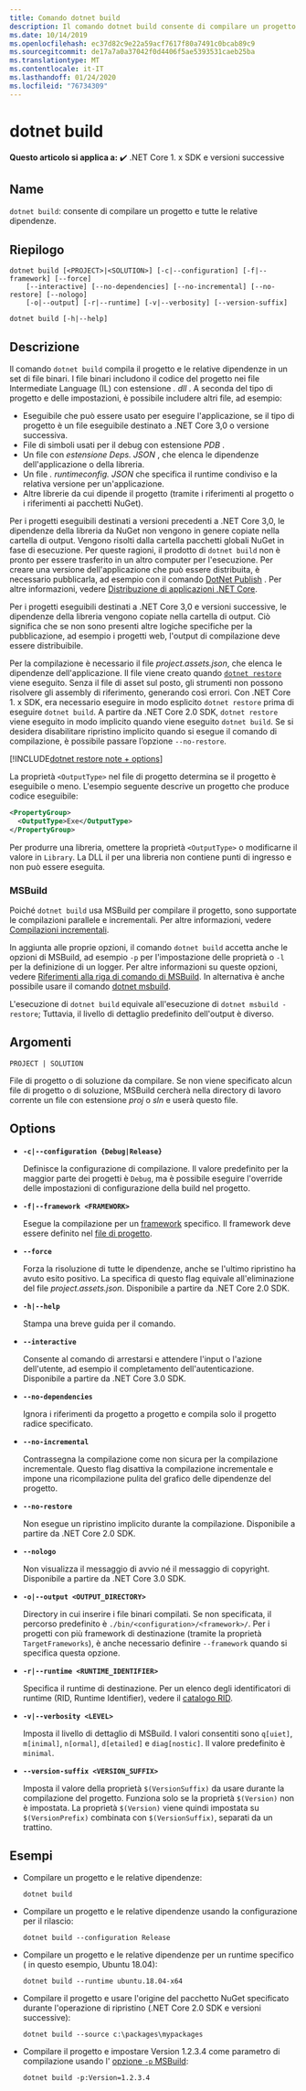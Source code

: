 ```yaml
---
title: Comando dotnet build
description: Il comando dotnet build consente di compilare un progetto e tutte le relative dipendenze.
ms.date: 10/14/2019
ms.openlocfilehash: ec37d82c9e22a59acf7617f80a7491c0bcab89c9
ms.sourcegitcommit: de17a7a0a37042f0d4406f5ae5393531caeb25ba
ms.translationtype: MT
ms.contentlocale: it-IT
ms.lasthandoff: 01/24/2020
ms.locfileid: "76734309"
---
```

# <a name="dotnet-build"></a>dotnet build

**Questo articolo si applica a:** ✔️ .NET Core 1. x SDK e versioni successive

<!-- todo: uncomment when all CLI commands are reviewed
[!INCLUDE [topic-appliesto-net-core-all](../../../includes/topic-appliesto-net-core-all.md)]
-->

## <a name="name"></a>Name

`dotnet build`: consente di compilare un progetto e tutte le relative dipendenze.

## <a name="synopsis"></a>Riepilogo

```dotnetcli
dotnet build [<PROJECT>|<SOLUTION>] [-c|--configuration] [-f|--framework] [--force]
    [--interactive] [--no-dependencies] [--no-incremental] [--no-restore] [--nologo]
    [-o|--output] [-r|--runtime] [-v|--verbosity] [--version-suffix]

dotnet build [-h|--help]
```

## <a name="description"></a>Descrizione

Il comando `dotnet build` compila il progetto e le relative dipendenze in un set di file binari. I file binari includono il codice del progetto nei file Intermediate Language (IL) con estensione *. dll* .  A seconda del tipo di progetto e delle impostazioni, è possibile includere altri file, ad esempio:

- Eseguibile che può essere usato per eseguire l'applicazione, se il tipo di progetto è un file eseguibile destinato a .NET Core 3,0 o versione successiva.
- File di simboli usati per il debug con estensione *PDB* .
- Un file con *estensione Deps. JSON* , che elenca le dipendenze dell'applicazione o della libreria.
- Un file *. runtimeconfig. JSON* che specifica il runtime condiviso e la relativa versione per un'applicazione.
- Altre librerie da cui dipende il progetto (tramite i riferimenti al progetto o i riferimenti ai pacchetti NuGet).

Per i progetti eseguibili destinati a versioni precedenti a .NET Core 3,0, le dipendenze della libreria da NuGet non vengono in genere copiate nella cartella di output.  Vengono risolti dalla cartella pacchetti globali NuGet in fase di esecuzione. Per queste ragioni, il prodotto di `dotnet build` non è pronto per essere trasferito in un altro computer per l'esecuzione. Per creare una versione dell'applicazione che può essere distribuita, è necessario pubblicarla, ad esempio con il comando [DotNet Publish](dotnet-publish.md) . Per altre informazioni, vedere [Distribuzione di applicazioni .NET Core](../deploying/index.md).

Per i progetti eseguibili destinati a .NET Core 3,0 e versioni successive, le dipendenze della libreria vengono copiate nella cartella di output. Ciò significa che se non sono presenti altre logiche specifiche per la pubblicazione, ad esempio i progetti web, l'output di compilazione deve essere distribuibile.

Per la compilazione è necessario il file *project.assets.json*, che elenca le dipendenze dell'applicazione. Il file viene creato quando [`dotnet restore`](dotnet-restore.md) viene eseguito. Senza il file di asset sul posto, gli strumenti non possono risolvere gli assembly di riferimento, generando così errori. Con .NET Core 1. x SDK, era necessario eseguire in modo esplicito `dotnet restore` prima di eseguire `dotnet build`. A partire da .NET Core 2.0 SDK, `dotnet restore` viene eseguito in modo implicito quando viene eseguito `dotnet build`. Se si desidera disabilitare ripristino implicito quando si esegue il comando di compilazione, è possibile passare l’opzione `--no-restore`.

[!INCLUDE[dotnet restore note + options](~/includes/dotnet-restore-note-options.md)]

La proprietà `<OutputType>` nel file di progetto determina se il progetto è eseguibile o meno. L'esempio seguente descrive un progetto che produce codice eseguibile:

```xml
<PropertyGroup>
  <OutputType>Exe</OutputType>
</PropertyGroup>
```

Per produrre una libreria, omettere la proprietà `<OutputType>` o modificarne il valore in `Library`. La DLL il per una libreria non contiene punti di ingresso e non può essere eseguita.

### <a name="msbuild"></a>MSBuild

Poiché `dotnet build` usa MSBuild per compilare il progetto, sono supportate le compilazioni parallele e incrementali. Per altre informazioni, vedere [Compilazioni incrementali](/visualstudio/msbuild/incremental-builds).

In aggiunta alle proprie opzioni, il comando `dotnet build` accetta anche le opzioni di MSBuild, ad esempio `-p` per l'impostazione delle proprietà o `-l` per la definizione di un logger. Per altre informazioni su queste opzioni, vedere [Riferimenti alla riga di comando di MSBuild](/visualstudio/msbuild/msbuild-command-line-reference). In alternativa è anche possibile usare il comando [dotnet msbuild](dotnet-msbuild.md).

L'esecuzione di `dotnet build` equivale all'esecuzione di `dotnet msbuild -restore`; Tuttavia, il livello di dettaglio predefinito dell'output è diverso.

## <a name="arguments"></a>Argomenti

`PROJECT | SOLUTION`

File di progetto o di soluzione da compilare. Se non viene specificato alcun file di progetto o di soluzione, MSBuild cercherà nella directory di lavoro corrente un file con estensione *proj* o *sln* e userà questo file.

## <a name="options"></a>Options

- **`-c|--configuration {Debug|Release}`**

  Definisce la configurazione di compilazione. Il valore predefinito per la maggior parte dei progetti è `Debug`, ma è possibile eseguire l'override delle impostazioni di configurazione della build nel progetto.

- **`-f|--framework <FRAMEWORK>`**

  Esegue la compilazione per un [framework](../../standard/frameworks.md) specifico. Il framework deve essere definito nel [file di progetto](csproj.md).

- **`--force`**

  Forza la risoluzione di tutte le dipendenze, anche se l'ultimo ripristino ha avuto esito positivo. La specifica di questo flag equivale all'eliminazione del file *project.assets.json*. Disponibile a partire da .NET Core 2.0 SDK.

- **`-h|--help`**

  Stampa una breve guida per il comando.

- **`--interactive`**

  Consente al comando di arrestarsi e attendere l'input o l'azione dell'utente, ad esempio il completamento dell'autenticazione. Disponibile a partire da .NET Core 3.0 SDK.

- **`--no-dependencies`**

  Ignora i riferimenti da progetto a progetto e compila solo il progetto radice specificato.

- **`--no-incremental`**

  Contrassegna la compilazione come non sicura per la compilazione incrementale. Questo flag disattiva la compilazione incrementale e impone una ricompilazione pulita del grafico delle dipendenze del progetto.

- **`--no-restore`**

  Non esegue un ripristino implicito durante la compilazione. Disponibile a partire da .NET Core 2.0 SDK.

- **`--nologo`**

  Non visualizza il messaggio di avvio né il messaggio di copyright. Disponibile a partire da .NET Core 3.0 SDK.

- **`-o|--output <OUTPUT_DIRECTORY>`**

  Directory in cui inserire i file binari compilati. Se non specificata, il percorso predefinito è `./bin/<configuration>/<framework>/`.  Per i progetti con più framework di destinazione (tramite la proprietà `TargetFrameworks`), è anche necessario definire `--framework` quando si specifica questa opzione.

- **`-r|--runtime <RUNTIME_IDENTIFIER>`**

  Specifica il runtime di destinazione. Per un elenco degli identificatori di runtime (RID, Runtime Identifier), vedere il [catalogo RID](../rid-catalog.md).

- **`-v|--verbosity <LEVEL>`**

  Imposta il livello di dettaglio di MSBuild. I valori consentiti sono `q[uiet]`, `m[inimal]`, `n[ormal]`, `d[etailed]` e `diag[nostic]`. Il valore predefinito è `minimal`.

- **`--version-suffix <VERSION_SUFFIX>`**

  Imposta il valore della proprietà `$(VersionSuffix)` da usare durante la compilazione del progetto. Funziona solo se la proprietà `$(Version)` non è impostata. La proprietà `$(Version)` viene quindi impostata su `$(VersionPrefix)` combinata con `$(VersionSuffix)`, separati da un trattino.

## <a name="examples"></a>Esempi

- Compilare un progetto e le relative dipendenze:

  ```dotnetcli
  dotnet build
  ```

- Compilare un progetto e le relative dipendenze usando la configurazione per il rilascio:

  ```dotnetcli
  dotnet build --configuration Release
  ```

- Compilare un progetto e le relative dipendenze per un runtime specifico ( in questo esempio, Ubuntu 18.04):

  ```dotnetcli
  dotnet build --runtime ubuntu.18.04-x64
  ```

- Compilare il progetto e usare l'origine del pacchetto NuGet specificato durante l'operazione di ripristino (.NET Core 2.0 SDK e versioni successive):

  ```dotnetcli
  dotnet build --source c:\packages\mypackages
  ```

- Compilare il progetto e impostare Version 1.2.3.4 come parametro di compilazione usando l' [opzione `-p` MSBuild](#msbuild):

  ```dotnetcli
  dotnet build -p:Version=1.2.3.4
  ```
